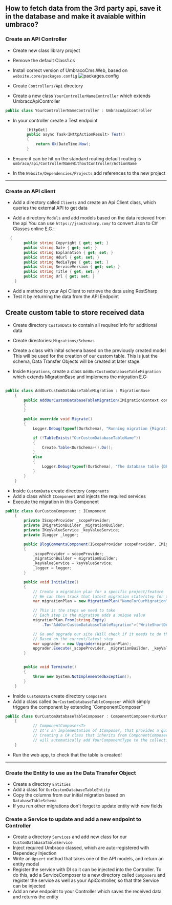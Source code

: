 ## How to fetch data from the 3rd party api, save it in the database and make it avaiable within umbraco?

### Create an API Controller

- Create new class library project
- Remove the default Class1.cs
- Install correct version of UmbracoCms.Web, based on `website.core/packages.config`
  ![packages.config](https://i.imgur.com/O2svxDS.png)

- Create `Controllers/Api` directory
- Create a new class `YourControllerNameController` which extends UmbracoApiController

```C#
public class YourControllerNameController : UmbracoApiController
```

- In your controller create a Test endpoint
  ```C#
        [HttpGet]
        public async Task<IHttpActionResult> Test()
        {
            return Ok(DateTime.Now);
        }
  ```
- Ensure it can be hit on the standard routing
  default routing is `umbraco/api/ControllerNameWithoutController/ActionName`

- In the `Website/Dependencies/Projects` add references to the new project

---

### Create an API client

- Add a directory called `Clients` and create an Api Client class, which queries the external API to get data

- Add a directory `Models` and add models based on the data recieved from the api
  You can use `https://json2csharp.com/` to convert Json to C# Classes online
  E.G.:

```C#
  {
        public string Copyright { get; set; }
        public string Date { get; set; }
        public string Explanation { get; set; }
        public string Hdurl { get; set; }
        public string MediaType { get; set; }
        public string ServiceVersion { get; set; }
        public string Title { get; set; }
        public string Url { get; set; }
    }
```

- Add a method to your Api Client to retrieve the data using RestSharp
- Test it by returning the data from the API Endpoint

## Create custom table to store received data

- Create directory `CustomData` to contain all required info for additional data

- Create directories: `Migrations/Schemas`
- Create a class with inital schema based on the previously created model
  This will be used for the creation of our custom table. This is just the schema, Data Transfer Objects will be created at later stage.
- Inside `Migrations`, create a class `AddOurCustomDatabaseTableMigration` which extends MigrationBase and implemens the migration
  E.G:

```C#

public class AddOurCustomDatabaseTableMigration : MigrationBase
    {
        public AddOurCustomDatabaseTableMigration(IMigrationContext context) : base(context)
        {
        }

        public override void Migrate()
        {
            Logger.Debug(typeof(OurSchema), "Running migration {MigrationStep}", $"AddOurCustomDatabaseTableMigration");

            if (!TableExists("OurCustomDatabaseTableName"))
            {
                Create.Table<OurSchema>().Do();
            }
            else
            {
                Logger.Debug(typeof(OurSchema), "The database table {DbTable} already exists, skipping", "OurCustomDatabaseTableName");
            }
        }
    }

```

- Inside `CustomData` create directory `Components`
- Add a class which `IComponent` and injects the required services
- Execute the migration in this Component

```C#
public class OurCustomComponent : IComponent
    {
        private IScopeProvider _scopeProvider;
        private IMigrationBuilder _migrationBuilder;
        private IKeyValueService _keyValueService;
        private ILogger _logger;

        public BlogCommentsComponent(IScopeProvider scopeProvider, IMigrationBuilder migrationBuilder, IKeyValueService keyValueService, ILogger logger)
        {
            _scopeProvider = scopeProvider;
            _migrationBuilder = migrationBuilder;
            _keyValueService = keyValueService;
            _logger = logger;
        }

        public void Initialize()
        {
            // Create a migration plan for a specific project/feature
            // We can then track that latest migration state/step for this project/feature
            var migrationPlan = new MigrationPlan("NameForOurMigration");

            // This is the steps we need to take
            // Each step in the migration adds a unique value
            migrationPlan.From(string.Empty)
                .To<"AddOurCustomDatabaseTableMigration">("WriteShortDescribtionOfMigration");

            // Go and upgrade our site (Will check if it needs to do the work or not)
            // Based on the current/latest step
            var upgrader = new Upgrader(migrationPlan);
            upgrader.Execute(_scopeProvider, _migrationBuilder, _keyValueService, _logger);
        }


        public void Terminate()
        {
            throw new System.NotImplementedException();
        }
    }


```

- Inside `CustomData` create directory `Composers`
- Add a class called `OurCustomDatabaseTableComposer` which simply triggers the component by extending `ComponentComposer<T>``

```C#
public class OurCustomDatabaseTableComposer : ComponentComposer<OurCustomComponent>
    {
            // ComponentComposer<T>
            // It's an implementation of IComposer, that provides a quicker way to add a custom component to the Component's collection.
            // Creating a C# class that inherits from ComponentComposer<YourComponentType>
            // will automatically add YourComponentType to the collection of Components.
    }
```

- Run the web app, to check that the table is created!

---

### Create the Entity to use as the Data Transfer Object

- Create a directory `Entities`
- Add a class for `OurCustomDatabaseTableEntity`
- Copy the columns from our initial migration based on `DatabaseTableSchema`
- If you run other migrations don't forget to update entity with new fields

### Create a Service to update and add a new endpoint to Controller

- Create a directory `Services` and add new class for our `CustomDatabasaTableService`
- Inject required Umbraco classed, which are auto-registered with Dependecy Injection
- Write an `Upsert` method that takes one of the API models, and return an entity model
- Register the service with DI so it can be injected into the Controller. To do this, add a ServiceComposer to a new directory called `Composers` and register the service as well as your ApiController, so that thte Service can be injected
- Add an new endpoint to your Controller which saves the received data and returns the entity
